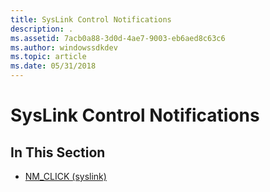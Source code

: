 ```yaml
---
title: SysLink Control Notifications
description: .
ms.assetid: 7acb0a88-3d0d-4ae7-9003-eb6aed8c63c6
ms.author: windowssdkdev
ms.topic: article
ms.date: 05/31/2018
---
```


# SysLink Control Notifications

## In This Section

-   [NM\_CLICK (syslink)](nm-click-syslink.md)

 

 




